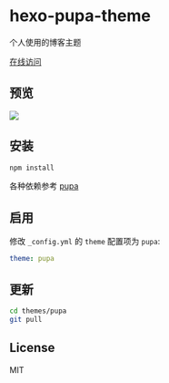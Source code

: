 # hexo-pupa-theme

个人使用的博客主题

[在线访问](https://xwartz.github.com/pupa)

## 预览

![](http://ww1.sinaimg.cn/large/801b780agw1f7jt2qsaosj210i14mtbf.jpg)

## 安装

```bash
npm install
```

各种依赖参考 [pupa](https://github.com/xwartz/pupa)

## 启用

修改 `_config.yml` 的 `theme` 配置项为 `pupa`:

```yaml
theme: pupa
```

## 更新

``` bash
cd themes/pupa
git pull
```

## License

MIT

